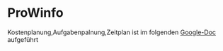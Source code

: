 # ProWinfo

Kostenplanung,Aufgabenpalnung,Zeitplan ist im folgenden [Google-Doc](https://docs.google.com/document/d/1JaarAv5viSyzTMZQ1FgT-eZw4dUly8w9LsJdQGs9u2s/edit) aufgeführt

